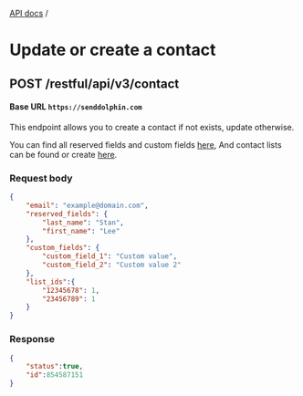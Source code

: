 [API docs](.) /

# Update or create a contact

## **POST** /restful/api/v3/contact

#### Base URL `https://senddolphin.com`

This endpoint allows you to create a contact if not exists, update otherwise.

You can find all reserved fields and custom fields [here](https://senddolphin.com/my/send-mail/custom-fields), And contact lists can be found or create [here](https://senddolphin.com/my/send-mail/contacts).

### Request body

```json
{
    "email": "example@domain.com",
    "reserved_fields": {
        "last_name": "Stan",
        "first_name": "Lee"
    },
    "custom_fields": {
        "custom_field_1": "Custom value",
        "custom_field_2": "Custom value 2"
    },
    "list_ids":{
        "12345678": 1,
        "23456789": 1
    }
}
```

### Response

```json
{
    "status":true,
    "id":854587151
}
```


